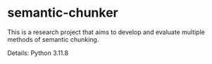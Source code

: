 # semantic-chunker
This is a research project that aims to develop and evaluate multiple methods of semantic chunking. 

Details:
Python 3.11.8